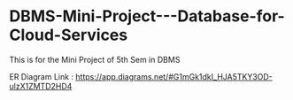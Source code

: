 # DBMS-Mini-Project---Database-for-Cloud-Services
This is for the Mini Project of 5th Sem in DBMS

ER Diagram Link : https://app.diagrams.net/#G1mGk1dkI_HJA5TKY3OD-ulzX1ZMTD2HD4
